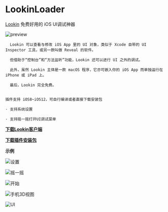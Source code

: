 # LookinLoader 
[Lookin](https://lookin.work) 免费好用的 iOS UI调试神器

![preview](https://github.com/creantan/LookinLoader/blob/master/example/preview.jpg "lookin" )

```
  Lookin 可以查看与修改 iOS App 里的 UI 对象，类似于 Xcode 自带的 UI Inspector 工具，或另一款叫做 Reveal 的软件。

  但借助于“控制台”和“方法监听”功能，Lookin 还可以进行 UI 之外的调试。

  此外，虽然 Lookin 主体是一款 macOS 程序，它亦可嵌入你的 iOS App 而单独运行在 iPhone 或 iPad 上。

  最后，Lookin 完全免费。
```

```

插件支持 iOS8~iOS12，可自行编译或者直接下载安装包

· 支持系统设置

· 支持摇一摇打开UI调试菜单

```

**[下载Lookin客户端](https://lookin.work)**

**[下载插件安装包](https://github.com/creantan/LookinLoader/releases/download/1.0.2/com.chinapyg.lookinloader_1.0.2_iphoneos-arm.deb.zip)**

**示例**

![设置](https://github.com/creantan/LookinLoader/blob/master/example/setting.jpeg "设置" )

![摇一摇](https://github.com/creantan/LookinLoader/blob/master/example/debugui.png "摇一摇" )

![开始](https://github.com/creantan/LookinLoader/blob/master/example/start.jpg "开始" )

![手机3D视图](https://github.com/creantan/LookinLoader/blob/master/example/3dvew.png "3dview" )

![UI](https://github.com/creantan/LookinLoader/blob/master/example/ui.png "UI" )
